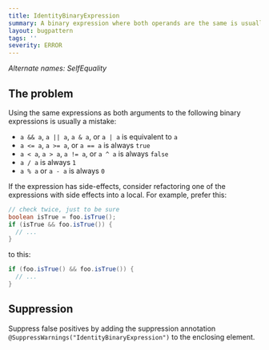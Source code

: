 ```yaml
---
title: IdentityBinaryExpression
summary: A binary expression where both operands are the same is usually incorrect.
layout: bugpattern
tags: ''
severity: ERROR
---
```


<!--
*** AUTO-GENERATED, DO NOT MODIFY ***
To make changes, edit the @BugPattern annotation or the explanation in docs/bugpattern.
-->

_Alternate names: SelfEquality_

## The problem
Using the same expressions as both arguments to the following binary expressions
is usually a mistake:

*   `a && a`, `a || a`, `a & a`, or `a | a` is equivalent to `a`
*   `a <= a`, `a >= a`, or `a == a` is always `true`
*   `a < a`, `a > a`, `a != a`, or `a ^ a` is always `false`
*   `a / a` is always `1`
*   `a % a` or `a - a` is always `0`

If the expression has side-effects, consider refactoring one of the expressions
with side effects into a local. For example, prefer this:

```java
// check twice, just to be sure
boolean isTrue = foo.isTrue();
if (isTrue && foo.isTrue()) {
  // ...
}
```

to this:

```java
if (foo.isTrue() && foo.isTrue()) {
  // ...
}
```

## Suppression
Suppress false positives by adding the suppression annotation `@SuppressWarnings("IdentityBinaryExpression")` to the enclosing element.

